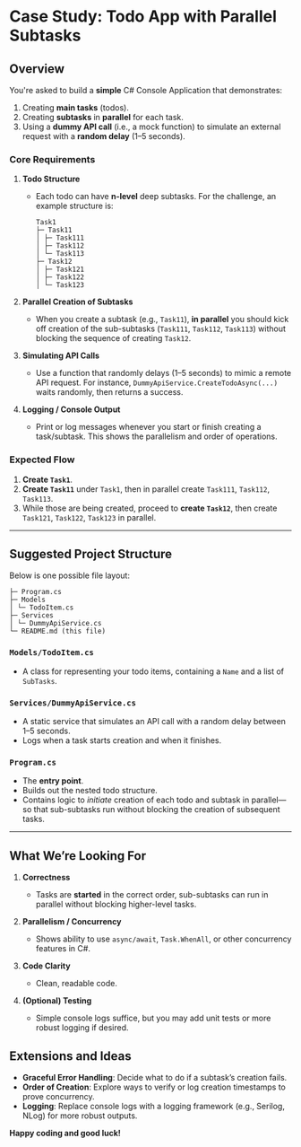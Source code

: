 # Case Study: Todo App with Parallel Subtasks

## Overview

You're asked to build a **simple** C# Console Application that demonstrates:

1. Creating **main tasks** (todos).
2. Creating **subtasks** in **parallel** for each task.
3. Using a **dummy API call** (i.e., a mock function) to simulate an external request with a **random delay** (1–5 seconds).

### Core Requirements

1. **Todo Structure**

   - Each todo can have **n-level** deep subtasks. For the challenge, an example structure is:
     ```
     Task1
     ├─ Task11
     │ ├─ Task111
     │ ├─ Task112
     │ └─ Task113
     ├─ Task12
     │ ├─ Task121
     │ ├─ Task122
     │ └─ Task123
     ```

2. **Parallel Creation of Subtasks**

   - When you create a subtask (e.g., `Task11`), **in parallel** you should kick off creation of the sub-subtasks (`Task111`, `Task112`, `Task113`) without blocking the sequence of creating `Task12`.

3. **Simulating API Calls**

   - Use a function that randomly delays (1–5 seconds) to mimic a remote API request. For instance, `DummyApiService.CreateTodoAsync(...)` waits randomly, then returns a success.

4. **Logging / Console Output**
   - Print or log messages whenever you start or finish creating a task/subtask. This shows the parallelism and order of operations.

### Expected Flow

1. **Create `Task1`**.
2. **Create `Task11`** under `Task1`, then in parallel create `Task111`, `Task112`, `Task113`.
3. While those are being created, proceed to **create `Task12`**, then create `Task121`, `Task122`, `Task123` in parallel.

---

## Suggested Project Structure

Below is one possible file layout:

```
├─ Program.cs
├─ Models
│ └─ TodoItem.cs
├─ Services
│ └─ DummyApiService.cs
└─ README.md (this file)
```

### `Models/TodoItem.cs`

- A class for representing your todo items, containing a `Name` and a list of `SubTasks`.

### `Services/DummyApiService.cs`

- A static service that simulates an API call with a random delay between 1–5 seconds.
- Logs when a task starts creation and when it finishes.

### `Program.cs`

- The **entry point**.
- Builds out the nested todo structure.
- Contains logic to _initiate_ creation of each todo and subtask in parallel—so that sub-subtasks run without blocking the creation of subsequent tasks.

---

## What We’re Looking For

1. **Correctness**

   - Tasks are **started** in the correct order, sub-subtasks can run in parallel without blocking higher-level tasks.

2. **Parallelism / Concurrency**

   - Shows ability to use `async/await`, `Task.WhenAll`, or other concurrency features in C#.

3. **Code Clarity**

   - Clean, readable code.

4. **(Optional) Testing**
   - Simple console logs suffice, but you may add unit tests or more robust logging if desired.

## Extensions and Ideas

- **Graceful Error Handling**: Decide what to do if a subtask’s creation fails.
- **Order of Creation**: Explore ways to verify or log creation timestamps to prove concurrency.
- **Logging**: Replace console logs with a logging framework (e.g., Serilog, NLog) for more robust outputs.

**Happy coding and good luck!**
